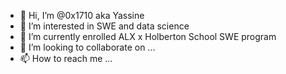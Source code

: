 - 👋 Hi, I’m @0x1710 aka Yassine
- 👀 I’m interested in SWE and data science
- 🌱 I’m currently enrolled ALX x Holberton School SWE program
- 💞️ I’m looking to collaborate on ...
- 📫 How to reach me ...

<!---
0x1710/0x1710 is a ✨ special ✨ repository because its `README.md` (this file) appears on your GitHub profile.
You can click the Preview link to take a look at your changes.
--->
